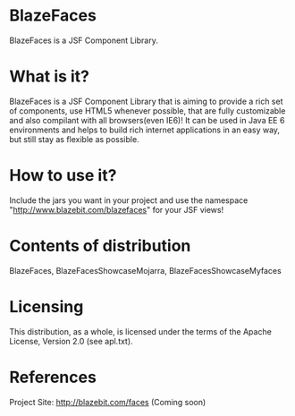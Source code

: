 BlazeFaces
=========

BlazeFaces is a JSF Component Library.

What is it?
============


BlazeFaces is a JSF Component Library that is aiming to provide a rich set of components,
use HTML5 whenever possible, that are fully customizable and also compilant with all browsers(even IE6)!
It can be used in Java EE 6 environments and helps to build rich internet applications
in an easy way, but still stay as flexible as possible.


How to use it?
============
Include the jars you want in your project and use the namespace "http://www.blazebit.com/blazefaces" for your JSF views!

Contents of distribution
========================

BlazeFaces, BlazeFacesShowcaseMojarra, BlazeFacesShowcaseMyfaces
 
Licensing
=========

This distribution, as a whole, is licensed under the terms of the Apache
License, Version 2.0 (see apl.txt).

References
===============

Project Site:              http://blazebit.com/faces (Coming soon)
